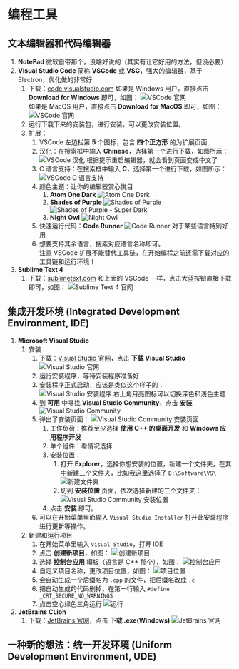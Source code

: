 # 编程工具

## 文本编辑器和代码编辑器

1. **NotePad**
   微软自带那个，没啥好说的（其实有让它好用的方法，但没必要）
2. **Visual Studio Code**
   简称 **VSCode** 或 **VSC**，强大的编辑器，基于 Electron，优化做的非常好
   1. 下载：[code.visualstudio.com](https://code.visualstudio.com)
      如果是 Windows 用户，直接点击 **Download for Windows** 即可，如图：
      ![VSCode 官网](/images/工具/编程工具/001.png)  
      如果是 MacOS 用户，直接点击 **Download for MacOS** 即可，如图：
      ![VSCode 官网](/images/工具/编程工具/002.png)
   2. 运行下载下来的安装包，进行安装，可以更改安装位置。
   3. 扩展：
      1. VSCode 左边栏第 **5** 个图标，包含 **四个正方形** 的为扩展页面
      2. 汉化：在搜索框中输入 **Chinese**，选择第一个进行下载，如图所示：
         ![VSCode 汉化](/images/工具/编程工具/004.png)
         根据提示重启编辑器，就会看到页面变成中文了
      3. C 语言支持：在搜索框中输入 **C**，选择第一个进行下载，如图所示：
         ![VSCode C 语言支持](/images/工具/编程工具/005.png)
      4. 颜色主题：让你的编辑器赏心悦目
         1. **Atom One Dark**
            ![Atom One Dark](/images/工具/编程工具/006.png)
         2. **Shades of Purple**
            ![Shades of Purple](/images/工具/编程工具/007.png)
            ![Shades of Purple - Super Dark](/images/工具/编程工具/008.png)
         3. **Night Owl**
            ![Night Owl](/images/工具/编程工具/009.png)
      5. 快速运行代码：**Code Runner**
         ![Code Runner](/images/工具/编程工具/010.png)
         对于某些语言特别好用
      6. 想要支持其余语言，搜索对应语言名称即可。  
         注意 VSCode 扩展不能替代工具链，在开始编程之前还需下载对应的工具链和运行环境！
3. **Sublime Text 4**
   1. 下载：[sublimetext.com](https://www.sublimetext.com)
      和上面的 VSCode 一样，点击大蓝按钮直接下载即可，如图：
      ![Sublime Text 4 官网](/images/工具/编程工具/003.png)

## 集成开发环境 (Integrated Development Environment, IDE)

1. **Microsoft Visual Studio**
   1. 安装
      1. 下载：[Visual Studio 官网](https://visualstudio.microsoft.com/zh-hans/)，点击 **下载 Visual Studio**
         ![Visual Studio 官网](/images/工具/编程工具/011.png)
      2. 运行安装程序，等待安装程序准备好
      3. 安装程序正式启动，应该是类似这个样子的：
         ![Visual Studio 安装程序](/images/工具/编程工具/012.png)
         右上角月亮图标可以切换深色和浅色主题  
      4. 到 **可用** 中寻找 **Visual Studio Community**，点击 **安装**
         ![Visual Studio Community](/images/工具/编程工具/013.png)
      5. 弹出了安装页面：
         ![Visual Studio Community 安装页面](/images/工具/编程工具/014.png)
         1. 工作负荷：推荐至少选择 **使用 C++ 的桌面开发** 和 **Windows 应用程序开发**
         2. 单个组件：看情况选择
         3. 安装位置：
            1. 打开 **Explorer**，选择你想安装的位置，新建一个文件夹，在其中新建三个文件夹，比如我这里选择了 `D:\Software\VS\`
               ![新建文件夹](/images/工具/编程工具/015.png)
            2. 切到 **安装位置** 页面，依次选择新建的三个文件夹：
               ![Visual Studio Community 安装位置](/images/工具/编程工具/016.png)
         4. 点击 **安装** 即可。
      6. 可以在开始菜单里面输入 `Visual Studio Installer` 打开此安装程序进行更新等操作。
   2. 新建和运行项目
      1. 在开始菜单里输入 `Visual Studio`，打开 IDE
      2. 点击 **创建新项目**，如图：
         ![创建新项目](/images/工具/编程工具/017.png)
      3. 选择 **控制台应用** 模板（语言是 C++ 那个），如图：
         ![控制台应用](/images/工具/编程工具/018.png)
      4. 自定义项目名称，更改项目位置，如图：
         ![项目位置](/images/工具/编程工具/019.png)
      5. 会自动生成一个后缀名为 `.cpp` 的文件，把后缀名改成 `.c`
      6. 把自动生成的代码删掉，在第一行输入 `#define _CRT_SECURE_NO_WARNINGS`
      7. 点击空心绿色三角运行
         ![运行](/images/工具/编程工具/020.png)
2. **JetBrains CLion**
   1. 下载：[JetBrains 官网](https://www.jetbrains.com/clion/download/#section=windows)，点击 **下载 .exe(Windows)**
      ![JetBrains 官网](/images/工具/编程工具/021.png)

## 一种新的想法：统一开发环境 (Uniform Development Environment, UDE)
